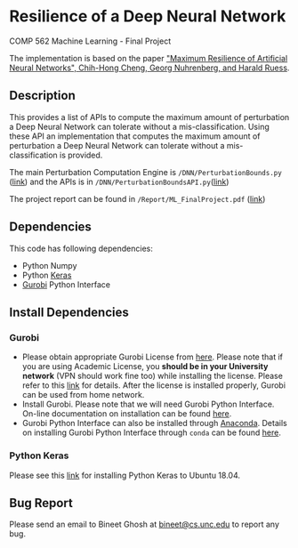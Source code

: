 # Resilience of a Deep Neural Network
COMP 562 Machine Learning - Final Project

The implementation is based on the paper ["Maximum Resilience of Artificial Neural Networks", Chih-Hong Cheng, Georg Nuhrenberg, and Harald Ruess](<https://arxiv.org/abs/1705.01040>).

## Description

This provides a list of APIs to compute the maximum amount of perturbation a Deep Neural Network can tolerate without a mis-classification. Using these API an implementation that computes the maximum amount of perturbation a Deep Neural Network can tolerate without a mis-classification is provided.

The main Perturbation Computation Engine is `/DNN/PerturbationBounds.py` ([link](https://github.com/bineet-coderep/DNNResilience/blob/master/DNN/PerturbationBounds.py)) and the APIs is in `/DNN/PerturbationBoundsAPI.py`([link](<https://github.com/bineet-coderep/DNNResilience/blob/master/DNN/PerturbationBoundsAPI.py>))

The project report can be found in `/Report/ML_FinalProject.pdf` ([link](https://github.com/bineet-coderep/DNNResilience/blob/master/Report/ML_FinalProject.pdf)) 

## Dependencies

This code has following dependencies:

* Python Numpy
* Python [Keras](https://keras.io/)
* [Gurobi](https://www.gurobi.com/) Python Interface

## Install Dependencies

### Gurobi

- Please obtain appropriate Gurobi License from [here](http://www.gurobi.com/downloads/licenses/license-center). Please note that if you are using Academic License, you **should be in your University network** (VPN should work fine too) while installing the license. Please refer to this [link](https://www.gurobi.com/documentation/8.1/quickstart_windows/academic_validation.html) for details. After the license is installed properly, Gurobi can be used from home network.
- Install Gurobi. Please note that we will need Gurobi Python Interface. On-line documentation on installation can be found [here](http://www.gurobi.com/documentation/).
- Gurobi Python Interface can also be installed through [Anaconda](https://www.anaconda.com/). Details on installing Gurobi Python Interface through `conda` can be found [here](https://www.gurobi.com/documentation/8.1/quickstart_mac/installing_the_anaconda_py.html#section:Anaconda).

### Python Keras

Please see this [link](https://github.com/hsekia/learning-keras/wiki/How-to-install-Keras-to-Ubuntu-18.04) for installing Python Keras to Ubuntu 18.04.

## Bug Report

Please send an email to Bineet Ghosh at bineet@cs.unc.edu to report any bug.

